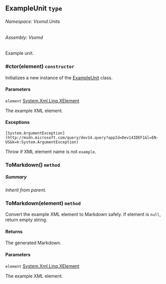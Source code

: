 <a name='T-Vsxmd-Units-ExampleUnit'></a>
## ExampleUnit `type`

###### Namespace:  Vsxmd.Units

###### Assembly:  Vsxmd

Example unit.

<a name='M-Vsxmd-Units-ExampleUnit-#ctor-System-Xml-Linq-XElement-'></a>
### #ctor(element) `constructor`

Initializes a new instance of the [ExampleUnit](/Vsxmd.Units/ExampleUnit.md/#T-Vsxmd-Units-ExampleUnit) class.

#### Parameters

`element`  [System.Xml.Linq.XElement](http://msdn.microsoft.com/query/dev14.query?appId=Dev14IDEF1&l=EN-US&k=k:System.Xml.Linq.XElement)  

The example XML element.

#### Exceptions

`[System.ArgumentException](http://msdn.microsoft.com/query/dev14.query?appId=Dev14IDEF1&l=EN-US&k=k:System.ArgumentException)`  

Throw if XML element name is not `example`.

<a name='M-Vsxmd-Units-ExampleUnit-ToMarkdown'></a>
### ToMarkdown() `method`

##### Summary

*Inherit from parent.*

<a name='M-Vsxmd-Units-ExampleUnit-ToMarkdown-System-Xml-Linq-XElement-'></a>
### ToMarkdown(element) `method`

Convert the example XML element to Markdown safely.
If element is `null`, return empty string.

#### Returns





The generated Markdown.

#### Parameters

`element`  [System.Xml.Linq.XElement](http://msdn.microsoft.com/query/dev14.query?appId=Dev14IDEF1&l=EN-US&k=k:System.Xml.Linq.XElement)  

The example XML element.
